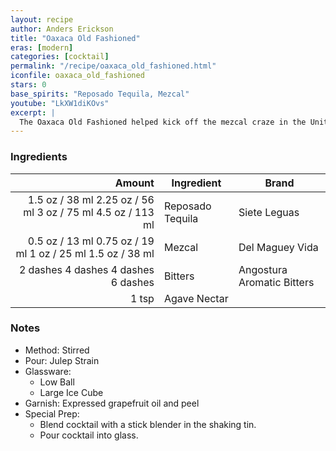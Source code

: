 ```yaml
---
layout: recipe
author: Anders Erickson
title: "Oaxaca Old Fashioned"
eras: [modern]
categories: [cocktail]
permalink: "/recipe/oaxaca_old_fashioned.html"
iconfile: oaxaca_old_fashioned
stars: 0
base_spirits: "Reposado Tequila, Mezcal"
youtube: "LkXW1diKOvs"
excerpt: |
  The Oaxaca Old Fashioned helped kick off the mezcal craze in the United States. Created in 2007 by New York bartender Phil Ward, the Oaxaca Old Fashioned introduced countless drinkers to the earthy spirit, which was unfamiliar to most consumers at the time. Ward first made the cocktail at Death & Co., the pioneering East Village bar, before placing it on the menu at Mayahuel, the dearly departed bar that he opened down the street.
---
```


### Ingredients

|   Amount | Ingredient       | Brand                      |
| -------: | ---------------- | -------------------------- |
|   <span class="onex active">1.5 oz / 38 ml</span> <span class="onehalfx">2.25 oz / 56 ml</span> <span class="twox">3 oz / 75 ml</span> <span class="threex">4.5 oz / 113 ml</span> | Reposado Tequila | Siete Leguas               |
|   <span class="onex active">0.5 oz / 13 ml</span> <span class="onehalfx">0.75 oz / 19 ml</span> <span class="twox">1 oz / 25 ml</span> <span class="threex">1.5 oz / 38 ml</span> | Mezcal           | Del Maguey Vida            |
| <span class="onex active">2 dashes</span> <span class="onehalfx">4 dashes</span> <span class="twox">4 dashes</span> <span class="threex">6 dashes</span>  | Bitters          | Angostura Aromatic Bitters |
|    1 tsp | Agave Nectar     |

### Notes

- Method: Stirred
- Pour: Julep Strain
- Glassware:
  - Low Ball
  - Large Ice Cube
- Garnish: Expressed grapefruit oil and peel
- Special Prep:
  - Blend cocktail with a stick blender in the shaking tin.
  - Pour cocktail into glass.
